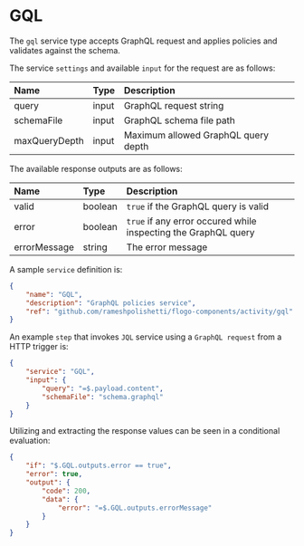 # GQL

The `gql` service type accepts GraphQL request and applies policies and validates against the schema.

The service `settings` and available `input` for the request are as follows:

| Name   |  Type   | Description   |
|:-----------|:--------|:--------------|
| query | input | GraphQL request string |
| schemaFile | input | GraphQL schema file path |
| maxQueryDepth | input | Maximum allowed GraphQL query depth |

The available response outputs are as follows:

| Name   |  Type   | Description   |
|:-----------|:--------|:--------------|
| valid | boolean | `true` if the GraphQL query is valid |
| error | boolean | `true` if any error occured while inspecting the GraphQL query  |
| errorMessage | string | The error message |

A sample `service` definition is:

```json
{
    "name": "GQL",
    "description": "GraphQL policies service",
    "ref": "github.com/rameshpolishetti/flogo-components/activity/gql"
}
```

An example `step` that invokes `JQL` service using a `GraphQL request` from a HTTP trigger is:

```json
{
    "service": "GQL",
    "input": {
        "query": "=$.payload.content",
        "schemaFile": "schema.graphql"
    }
}
```

Utilizing and extracting the response values can be seen in a conditional evaluation:

```json
{
    "if": "$.GQL.outputs.error == true",
    "error": true,
    "output": {
        "code": 200,
        "data": {
            "error": "=$.GQL.outputs.errorMessage"
        }
    }
}
```